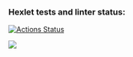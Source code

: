 ### Hexlet tests and linter status:

[![Actions Status](https://github.com/MagoAbu/frontend-project-lvl1/workflows/hexlet-check/badge.svg)](https://github.com/MagoAbu/frontend-project-lvl1/actions)

<a href="https://codeclimate.com/github/MagoAbu/frontend-project-lvl1/maintainability"><img src="https://api.codeclimate.com/v1/badges/2955e04b668acc7d52c1/maintainability" /></a>
